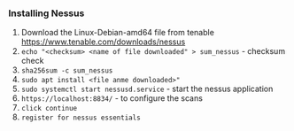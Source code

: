 
### Installing Nessus

1. Download the Linux-Debian-amd64 file from tenable https://www.tenable.com/downloads/nessus
2. `echo "<checksum> <name of file downloaded" > sum_nessus` -  checksum check
3. `sha256sum -c sum_nessus`
4. `sudo apt install <file anme downloaded>"`
5. `sudo systemctl start nessusd.service` - start the nessus application
6. `https://localhost:8834/` - to configure the scans
7. `click continue`
8. `register for nessus essentials`

